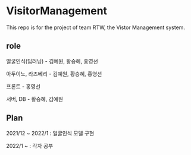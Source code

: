 # VisitorManagement
This repo is for the project of team RTW, the Vistor Management system.


## role
얼굴인식(딥러닝) - 김예원, 황승혜, 홍영선

아두이노, 라즈베리 - 김예원, 황승혜, 홍영선

프론트 - 홍영선

서버, DB - 황승혜, 김예원


## Plan
2021/12 ~ 2022/1  : 얼굴인식 모델 구현

2022/1 ~          : 각자 공부

